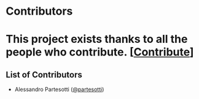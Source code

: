 # Contributors

# This project exists thanks to all the people who contribute. [[Contribute](CONTRIBUTING.md)]

## List of Contributors

- Alessandro Partesotti ([@partesotti](https://github.com/AlePart))

